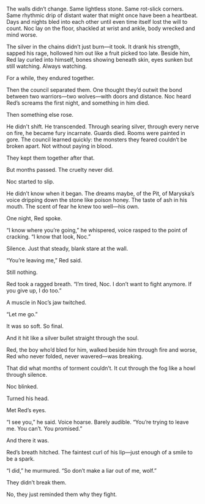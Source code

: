 The walls didn’t change. Same lightless stone. Same rot-slick corners. Same rhythmic drip of distant water that might once have been a heartbeat. Days and nights bled into each other until even time itself lost the will to count. Noc lay on the floor, shackled at wrist and ankle, body wrecked and mind worse.

The silver in the chains didn’t just burn—it took. It drank his strength, sapped his rage, hollowed him out like a fruit picked too late. Beside him, Red lay curled into himself, bones showing beneath skin, eyes sunken but still watching. Always watching.

For a while, they endured together.

Then the council separated them. One thought they’d outwit the bond between two warriors—two wolves—with doors and distance. Noc heard Red’s screams the first night, and something in him died.

Then something else rose.

He didn't shift. He transcended. Through searing silver, through every nerve on fire, he became fury incarnate. Guards died. Rooms were painted in gore. The council learned quickly: the monsters they feared couldn’t be broken apart. Not without paying in blood.

They kept them together after that.

But months passed. The cruelty never did.

Noc started to slip.

He didn’t know when it began. The dreams maybe, of the Pit, of Maryska’s voice dripping down the stone like poison honey. The taste of ash in his mouth. The scent of fear he knew too well—his own.

One night, Red spoke.

“I know where you’re going,” he whispered, voice rasped to the point of cracking. “I know that look, Noc.”

Silence. Just that steady, blank stare at the wall.

“You’re leaving me,” Red said.

Still nothing.

Red took a ragged breath. “I’m tired, Noc. I don’t want to fight anymore. If you give up, I do too.”

A muscle in Noc’s jaw twitched.

“Let me go.”

It was so soft. So final.

And it hit like a silver bullet straight through the soul.

Red, the boy who’d bled for him, walked beside him through fire and worse, Red who never folded, never wavered—was breaking.

That did what months of torment couldn’t. It cut through the fog like a howl through silence.

Noc blinked.

Turned his head.

Met Red’s eyes.

“I see you,” he said. Voice hoarse. Barely audible. “You’re trying to leave me. You can’t. You promised.”

And there it was.

Red’s breath hitched. The faintest curl of his lip—just enough of a smile to be a spark.

“I did,” he murmured. “So don’t make a liar out of me, wolf.”

They didn’t break them.

No, they just reminded them why they fight.